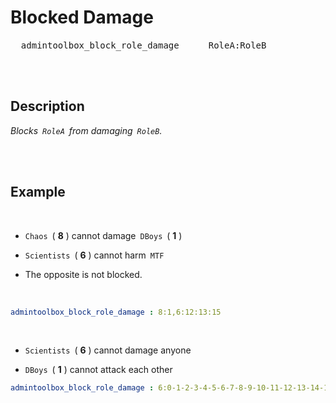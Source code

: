 
# Blocked Damage

<kbd>  admintoolbox_block_role_damage  </kbd>  
<kbd>  RoleA:RoleB  </kbd>

<br>
<br>

## Description

*Blocks  `RoleA`  from damaging  `RoleB`.*

<br>
<br>

## Example

<br>

- `Chaos`  ( **8** ) cannot damage  `DBoys`  ( **1** )

- `Scientists`  ( **6** ) cannot harm  `MTF`

- The opposite is not blocked.

<br>

```yaml
admintoolbox_block_role_damage : 8:1,6:12:13:15
```

<br>

- `Scientists`  ( **6** ) cannot damage anyone

- `DBoys`  ( **1** ) cannot attack each other

```yaml
admintoolbox_block_role_damage : 6:0-1-2-3-4-5-6-7-8-9-10-11-12-13-14-15-16-17,1:1
```

<br>